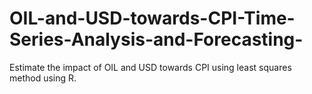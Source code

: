 # OIL-and-USD-towards-CPI-Time-Series-Analysis-and-Forecasting-
Estimate the impact of OIL and USD towards CPI using least squares method using R.

